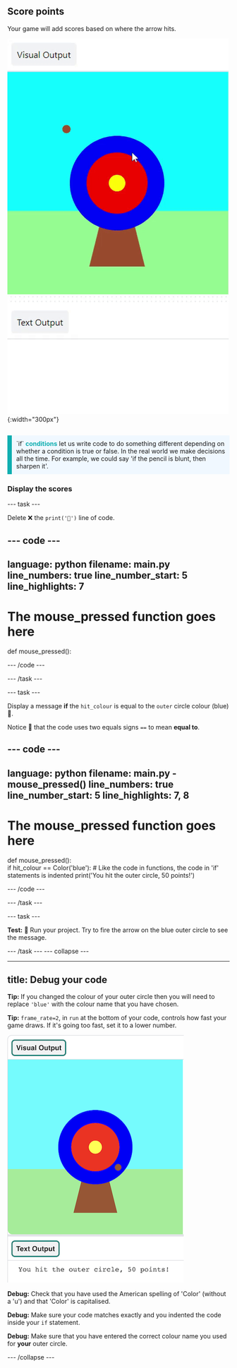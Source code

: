 ## Score points

<div style="display: flex; flex-wrap: wrap">
<div style="flex-basis: 200px; flex-grow: 1; margin-right: 15px;">
Your game will add scores based on where the arrow hits.
</div>
<div>

![An animation of the target, with the arrow appearing in a variety of positions, and scores appearing as text below the game.](images/points-scored.gif){:width="300px"}

</div>
</div>

<p style="border-left: solid; border-width:10px; border-color: #0faeb0; background-color: aliceblue; padding: 10px;">
`if`<span style="color: #0faeb0; font-weight: bold;"> conditions</span> let us write code to do something different depending on whether a condition is true or false. In the real world we make decisions all the time. For example, we could say 'if the pencil is blunt, then sharpen it'. 
</p>

### Display the scores

--- task ---

Delete ❌ the `print('🎯')` line of code.

--- code ---
---
language: python
filename: main.py
line_numbers: true
line_number_start: 5
line_highlights: 7
---
# The mouse_pressed function goes here    
def mouse_pressed():


--- /code ---

--- /task ---

--- task ---

Display a message **if** the `hit_colour` is equal to the `outer` circle colour (blue) 🎯. 

Notice 👀 that the code uses two equals signs `==` to mean **equal to**.

--- code ---
---
language: python
filename: main.py - mouse_pressed()
line_numbers: true
line_number_start: 5
line_highlights: 7, 8
---

# The mouse_pressed function goes here     
def mouse_pressed():     
    if hit_colour == Color('blue'):  # Like the code in functions, the code in 'if' statements is indented
        print('You hit the outer circle, 50 points!')

--- /code ---

--- /task ---

--- task ---

**Test:** 🔄 Run your project. Try to fire the arrow on the blue outer circle to see the message. 

--- /task ---
--- collapse ---

---
title: Debug your code
---

**Tip:** If you changed the colour of your outer circle then you will need to replace `'blue'` with the colour name that you have chosen.

**Tip:** `frame_rate=2`, in `run` at the bottom of your code, controls how fast your game draws. If it's going too fast, set it to a lower number. 

![The output area with arrow touching the outer circle. The points message is displayed in the output area.](images/blue-points.png)

**Debug:** Check that you have used the American spelling of 'Color' (without a 'u') and that 'Color' is capitalised.

**Debug:** Make sure your code matches exactly and you indented the code inside your `if` statement. 

**Debug:** Make sure that you have entered the correct colour name you used for **your** outer circle. 


--- /collapse ---
